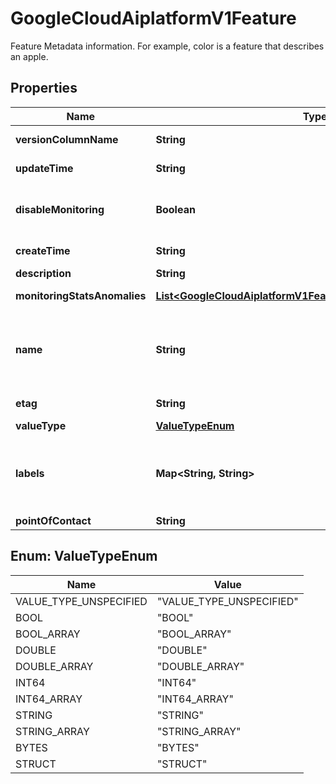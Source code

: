 

# GoogleCloudAiplatformV1Feature

Feature Metadata information. For example, color is a feature that describes an apple.

## Properties

| Name | Type | Description | Notes |
|------------ | ------------- | ------------- | -------------|
|**versionColumnName** | **String** | Only applicable for Vertex AI Feature Store. The name of the BigQuery Table/View column hosting data for this version. If no value is provided, will use feature_id. |  [optional] |
|**updateTime** | **String** | Output only. Only applicable for Vertex AI Feature Store (Legacy). Timestamp when this EntityType was most recently updated. |  [optional] [readonly] |
|**disableMonitoring** | **Boolean** | Optional. Only applicable for Vertex AI Feature Store (Legacy). If not set, use the monitoring_config defined for the EntityType this Feature belongs to. Only Features with type (Feature.ValueType) BOOL, STRING, DOUBLE or INT64 can enable monitoring. If set to true, all types of data monitoring are disabled despite the config on EntityType. |  [optional] |
|**createTime** | **String** | Output only. Only applicable for Vertex AI Feature Store (Legacy). Timestamp when this EntityType was created. |  [optional] [readonly] |
|**description** | **String** | Description of the Feature. |  [optional] |
|**monitoringStatsAnomalies** | [**List&lt;GoogleCloudAiplatformV1FeatureMonitoringStatsAnomaly&gt;**](GoogleCloudAiplatformV1FeatureMonitoringStatsAnomaly.md) | Output only. Only applicable for Vertex AI Feature Store (Legacy). The list of historical stats and anomalies with specified objectives. |  [optional] |
|**name** | **String** | Immutable. Name of the Feature. Format: &#x60;projects/{project}/locations/{location}/featurestores/{featurestore}/entityTypes/{entity_type}/features/{feature}&#x60; &#x60;projects/{project}/locations/{location}/featureGroups/{feature_group}/features/{feature}&#x60; The last part feature is assigned by the client. The feature can be up to 64 characters long and can consist only of ASCII Latin letters A-Z and a-z, underscore(_), and ASCII digits 0-9 starting with a letter. The value will be unique given an entity type. |  [optional] |
|**etag** | **String** | Used to perform a consistent read-modify-write updates. If not set, a blind \&quot;overwrite\&quot; update happens. |  [optional] |
|**valueType** | [**ValueTypeEnum**](#ValueTypeEnum) | Immutable. Only applicable for Vertex AI Feature Store (Legacy). Type of Feature value. |  [optional] |
|**labels** | **Map&lt;String, String&gt;** | Optional. The labels with user-defined metadata to organize your Features. Label keys and values can be no longer than 64 characters (Unicode codepoints), can only contain lowercase letters, numeric characters, underscores and dashes. International characters are allowed. See https://goo.gl/xmQnxf for more information on and examples of labels. No more than 64 user labels can be associated with one Feature (System labels are excluded).\&quot; System reserved label keys are prefixed with \&quot;aiplatform.googleapis.com/\&quot; and are immutable. |  [optional] |
|**pointOfContact** | **String** | Entity responsible for maintaining this feature. Can be comma separated list of email addresses or URIs. |  [optional] |



## Enum: ValueTypeEnum

| Name | Value |
|---- | -----|
| VALUE_TYPE_UNSPECIFIED | &quot;VALUE_TYPE_UNSPECIFIED&quot; |
| BOOL | &quot;BOOL&quot; |
| BOOL_ARRAY | &quot;BOOL_ARRAY&quot; |
| DOUBLE | &quot;DOUBLE&quot; |
| DOUBLE_ARRAY | &quot;DOUBLE_ARRAY&quot; |
| INT64 | &quot;INT64&quot; |
| INT64_ARRAY | &quot;INT64_ARRAY&quot; |
| STRING | &quot;STRING&quot; |
| STRING_ARRAY | &quot;STRING_ARRAY&quot; |
| BYTES | &quot;BYTES&quot; |
| STRUCT | &quot;STRUCT&quot; |



